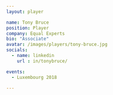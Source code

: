 ```yaml
---
layout: player

name: Tony Bruce
position: Player
company: Equal Experts
bio: "Associate"
avatar: /images/players/tony-bruce.jpg
socials:
  - name: linkedin
    url : in/tonybruce/

events:
  - Luxembourg 2018

---
```

